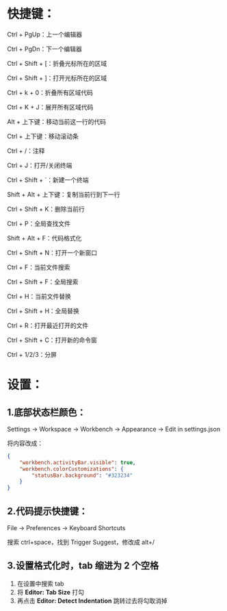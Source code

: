 # 快捷键：

Ctrl + PgUp：上一个编辑器

Ctrl + PgDn：下一个编辑器

Ctrl + Shift + [：折叠光标所在的区域

Ctrl + Shift + ]：打开光标所在的区域

Ctrl + k + 0：折叠所有区域代码

Ctrl + K + J：展开所有区域代码

Alt + 上下键：移动当前这一行的代码

Ctrl + 上下键：移动滚动条

Ctrl + /：注释

Ctrl + J：打开/关闭终端

Ctrl + Shift + `：新建一个终端

Shift + Alt + 上下键：复制当前行到下一行

Ctrl + Shift + K：删除当前行

Ctrl + P：全局查找文件

Shift + Alt + F：代码格式化

Ctrl + Shift + N：打开一个新窗口

Ctrl + F：当前文件搜索

Ctrl + Shift + F：全局搜索

Ctrl + H：当前文件替换

Ctrl + Shift + H：全局替换

Ctrl + R：打开最近打开的文件

Ctrl + Shift + C：打开新的命令窗

Ctrl + 1/2/3：分屏

# 设置：

## 1.底部状态栏颜色：

Settings -> Workspace -> Workbench -> Appearance -> Edit in settings.json

将内容改成：

```json
{
    "workbench.activityBar.visible": true,
    "workbench.colorCustomizations": {
        "statusBar.background": "#323234"
    }
}
```

## 2.代码提示快捷键：

File -> Preferences -> Keyboard Shortcuts

搜索 ctrl+space，找到 Trigger Suggest，修改成 alt+/

## 3.设置格式化时，tab 缩进为 2 个空格

1. 在设置中搜索 tab
2. 将 **Editor: Tab Size** 打勾
3. 再点击 **Editor: Detect Indentation** 跳转过去将勾取消掉